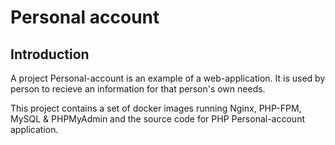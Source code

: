 # Personal account

## Introduction
A project Personal-account is an example of a web-application. It is used by person to recieve an information for that person's own needs.

This project contains a set of docker images running Nginx, PHP-FPM, MySQL & PHPMyAdmin and the source code for PHP Personal-account application.
